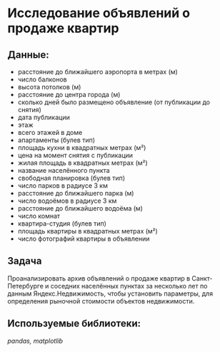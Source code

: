 # Исследование объявлений о продаже квартир

## Данные:  

- расстояние до ближайшего аэропорта в метрах (м)
- число балконов
- высота потолков (м)
- расстояние до центра города (м)
- сколько дней было размещено объявление (от публикации до снятия)
- дата публикации
- этаж
- всего этажей в доме
- апартаменты (булев тип)
- площадь кухни в квадратных метрах (м²)
- цена на момент снятия с публикации
- жилая площадь в квадратных метрах (м²)
- название населённого пункта
- свободная планировка (булев тип)
- число парков в радиусе 3 км
- расстояние до ближайшего парка (м)
- число водоёмов в радиусе 3 км
- расстояние до ближайшего водоёма (м)
- число комнат
- квартира-студия (булев тип)
- площадь квартиры в квадратных метрах (м²)
- число фотографий квартиры в объявлении

## Задача

Проанализировать архив объявлений о продаже квартир в Санкт-Петербурге и соседних населённых пунктах за несколько лет по данным Яндекс.Недвижимость, чтобы установить параметры, для определения рыночной стоимости объектов недвижимости. 

## Используемые библиотеки:  

*pandas, matplotlib*

